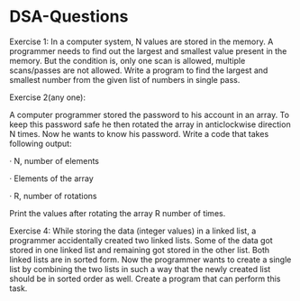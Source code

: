 # DSA-Questions


Exercise 1: In a computer system, N values are stored in the memory. A programmer needs to find out the largest and smallest value present in the memory. But the condition is, only one scan is allowed, multiple scans/passes are not allowed. Write a program to find the largest and smallest number from the given list of numbers in single pass. 

Exercise 2(any one):

A computer programmer stored the password to his account in an array. To keep this password safe he then rotated the array in anticlockwise direction N times. Now he wants to know his password. Write a code that takes following output:

·        N, number of elements

·        Elements of the array

·        R, number of rotations

Print the values after rotating the array R number of times.

Exercise 4: While storing the data (integer values) in a linked list, a programmer accidentally created two linked lists. Some of the data got stored in one linked list and remaining got stored in the other list. Both linked lists are in sorted form. Now the programmer wants to create a single list by combining the two lists in such a way that the newly created list should be in sorted order as well. Create a program that can perform this task.
